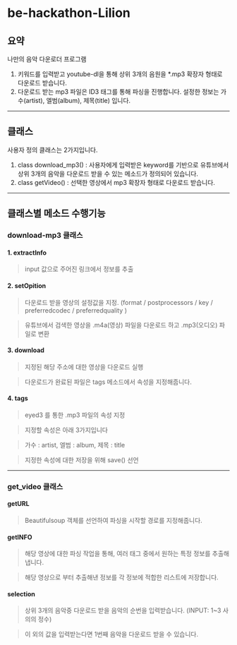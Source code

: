 # be-hackathon-Lilion


## 요약

나만의 음악 다운로더 프로그램

1. 키워드를 입력받고 youtube-dl을 통해 상위 3개의 음원을 *.mp3 확장자 형태로 다운로드 받습니다.
2. 다운로드 받는 mp3 파일은 ID3 태그를 통해 파싱을 진행합니다. 설정한 정보는 가수(artist), 엘범(album), 제목(title) 입니다.

---

## 클래스

사용자 정의 클래스는 2가지입니다.

1. class download_mp3() : 사용자에게 입력받은 keyword를 기반으로 유튜브에서 상위 3개의 음악을 다운로드 받을 수 있는 메소드가 정의되어 있습니다.
2. class getVideo() : 선택한 영상에서 mp3 확장자 형태로 다운로드 받습니다. 

---

## 클래스별 메소드 수행기능

### download-mp3 클래스

#### 1. extractInfo 

> input 값으로 주어진 링크에서 정보를 추출

#### 2. setOpition 

> 다운로드 받을 영상의 설정값을 지정. (format / postprocessors / key / preferredcodec / preferredquality ) 

> 유튜브에서 검색한 영상을 .m4a(영상) 파일을 다운로드 하고 .mp3(오디오) 파일로 변환

#### 3. download

> 지정된 해당 주소에 대한 영상을 다운로드 실행

> 다운로드가 완료된 파일은 tags 메소드에서 속성을 지정해줍니다.

#### 4. tags

> eyed3 를 통한 .mp3 파일의 속성 지정

> 지정할 속성은 아래 3가지입니다

> 가수 : artist, 엘범 : album, 제목 : title

> 지정한 속성에 대한 저장을 위해 save() 선언

---

### get_video 클래스


#### getURL

> Beautifulsoup 객체를 선언하여 파싱을 시작할 경로를 지정해줍니다.


#### getINFO

> 해당 영상에 대한 파싱 작업을 통해, 여러 태그 중에서 원하는 특정 정보를 추출해 냅니다.

> 해당 영상으로 부터 추출해낸 정보를 각 정보에 적합한 리스트에 저장합니다.


#### selection

> 상위 3개의 음악중 다운로드 받을 음악의 순번을 입력받습니다. (INPUT: 1~3 사의의 정수)

> 이 외의 값을 입력받는다면 1번째 음악을 다운로드 받을 수 있습니다.




























